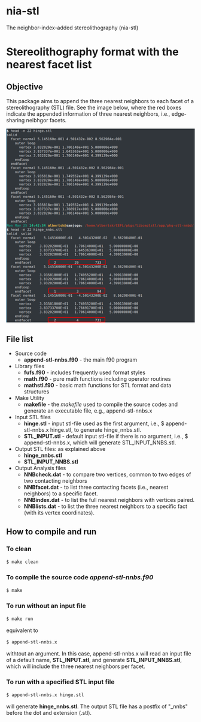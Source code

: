# nia-stl
The neighbor-index-added stereolithography (nia-stl)
# Stereolithography format with the nearest facet list 
## Objective
This package aims to append the three nearest neighbors to each facet of a stereolithography (STL) file.
See the image below, where the red boxes indicate the appended information of three nearest neighbors, i.e., edge-sharing neibhgor facets.
 
![nnbd stl file, data structure](https://github.com/enphysoft/append-stl-nnbs/blob/master/src/regular-2-nnbd-stl-red.png)
 
 ## File list
- Source code
  - **append-stl-nnbs.f90** - the main f90 program 
- Library files
  - **fufs.f90** - includes frequently used format styles
  - **math.f90** - pure math functions including operator routines
  - **mathstl.f90** - basic math functions for STL format and data structures
- Make Utility 
  - **makefile** - the _makefile_ used to compile the source codes and generate an executable file, e.g., append-stl-nnbs.x
- Input STL files
  - **hinge.stl** - input stl-file used as the first argument, i.e., $ append-stl-nnbs.x hinge.stl, to generate hinge_nnbs.stl.
  - **STL_INPUT.stl** - default input stl-file if there is no argument, i.e., $ append-stl-nnbs.x, which will generate STL_INPUT_NNBS.stl.
- Output STL files: as explained above
  - **hinge_nnbs.stl**
  - **STL_INPUT_NNBS.stl**
- Output Analysis files
  - **NNBcheck.dat** - to compare two vertices, common to two edges of two contacting neighbors
  - **NNBfacet.dat** - to list three contacting facets (i.e., nearest neighbors) to a specific facet.
  - **NNBindex.dat** - to list the full nearest neighbors with vertices paired. 
  - **NNBlists.dat** - to list the three nearest neighbors to a specific fact (with its vertex coordinates).
  
## How to compile and run
### To clean 
```bash
$ make clean 
``` 
### To compile the source code *append-stl-nnbs.f90*
```bash
$ make 
```
### To run without an input file
```bash
$ make run 
```
equivalent to  
```bash
$ append-stl-nnbs.x  
```
withtout an argument. In this case, append-stl-nnbs.x will read an input file of a default name, **STL_INPUT.stl**, and generate  **STL_INPUT_NNBS.stl**, which will include the three nearest neighbors per facet. 

###  To run with a specified STL input file
```bash
$ append-stl-nnbs.x hinge.stl 
```
will generate **hinge_nnbs.stl**. The output STL file has a postfix of "\_nnbs" before the dot and extension (.stl). 
